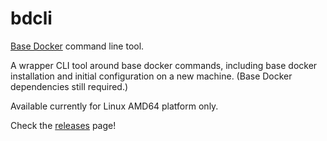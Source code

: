# bdcli

[Base Docker](https://github.com/mikejw/base-docker) command line tool.

A wrapper CLI tool around base docker commands, including base docker installation
and initial configuration on a new machine.  (Base Docker dependencies still required.)

Available currently for Linux AMD64 platform only.

Check the [releases](https://github.com/mikejw/bdcli/releases) page!
